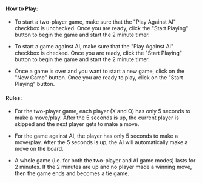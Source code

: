 #### How to Play:

- To start a two-player game, make sure that the "Play Against AI" checkbox is unchecked. Once you are ready, click the "Start Playing" button to begin the game and start the 2 minute timer.

- To start a game against AI, make sure that the "Play Against AI" checkbox is checked. Once you are ready, click the "Start Playing" button to begin the game and start the 2 minute timer.

- Once a game is over and you want to start a new game, click on the "New Game" button. Once you are ready to play, click on the "Start Playing" button.

#### Rules:

- For the two-player game, each player (X and O) has only 5 seconds to make a move/play. After the 5 seconds is up, the current player is skipped and the next player gets to make a move.

- For the game against AI, the player has only 5 seconds to make a move/play. After the 5 seconds is up, the AI will automatically make a move on the board.

- A whole game (i.e. for both the two-player and AI game modes) lasts for 2 minutes. If the 2 minutes are up and no player made a winning move, then the game ends and becomes a tie game.
